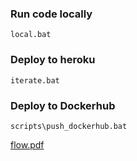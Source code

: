 ### Run code locally

`local.bat`

### Deploy to heroku

`iterate.bat`

### Deploy to Dockerhub

`scripts\push_dockerhub.bat`

[flow.pdf](https://github.com/sergeiissaev/fibrosis-quantification-software/files/8327785/flow.pdf)
